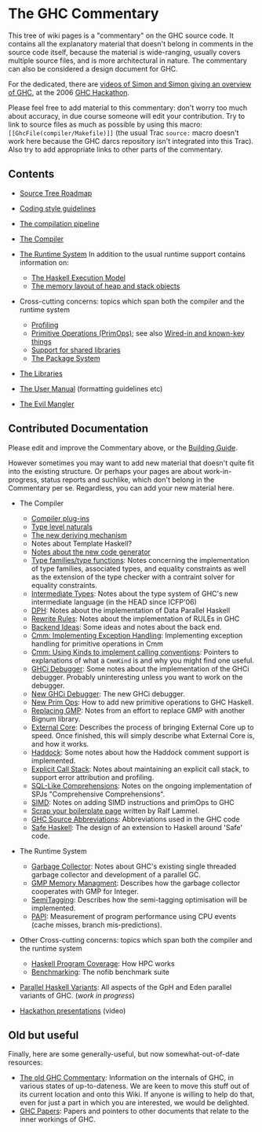 # The GHC Commentary



This tree of wiki pages is a "commentary" on the GHC source code.  It contains all the explanatory material that doesn't belong in comments in the source code itself, because the material is wide-ranging, usually covers multiple source files, and is more architectural in nature.  The commentary can also be considered a design document for GHC.



For the dedicated, there are [videos of Simon and Simon giving an overview of GHC](about-videos), at the 2006 [GHC Hackathon](hackathon).



Please feel free to add material to this commentary: don't worry too much about accuracy, in due course someone will edit your contribution.  Try to link to source files as much as possible by using this macro: `[[GhcFile(compiler/Makefile)]]` (the usual Trac `source:` macro doesn't work here because the GHC darcs repository isn't integrated into this Trac).  Also try to add appropriate links to other parts of the commentary.


## Contents


- [Source Tree Roadmap](commentary/source-tree)
- [Coding style guidelines](working-conventions)
- [The compilation pipeline](commentary/pipeline)

- [The Compiler](commentary/compiler)


  


- [The Runtime System](commentary/rts)
  In addition to the usual runtime support contains information on:

  - [The Haskell Execution Model](commentary/rts/haskell-execution)
  - [The memory layout of heap and stack objects](commentary/rts/storage)


 


- Cross-cutting concerns: topics which span both the compiler and the runtime system

  - [Profiling](commentary/profiling)
  - [Primitive Operations (PrimOps)](commentary/prim-ops); see also [Wired-in and known-key things](commentary/compiler/wired-in)
  - [Support for shared libraries](shared-libraries)
  - [The Package System](commentary/packages)

- [The Libraries](commentary/libraries)

- [The User Manual](commentary/user-manual) (formatting guidelines etc)

- [The Evil Mangler](commentary/evil-mangler)

## Contributed Documentation



Please edit and improve the Commentary above, or the [Building Guide](building).  



However sometimes you may want to add new material that doesn't quite fit into the existing structure.  Or perhaps your pages are about work-in-progress, status reports and suchlike, which don't belong in the Commentary per se.  Regardless, you can add your new material here.


- The Compiler

  - [Compiler plug-ins](new-plugins)
  - [Type level naturals](type-nats)
  - [The new deriving mechanism](commentary/compiler/generic-deriving)
  - Notes about Template Haskell?
  - [Notes about the new code generator](commentary/compiler/new-code-gen)
  - [Type families/type functions](type-functions): Notes concerning the implementation of type families, associated types, and equality constraints as well as the extension of the type checker with a contraint solver for equality constraints.
  - [Intermediate Types](intermediate-types): Notes about the type system of GHC's new intermediate language (in the HEAD since ICFP'06)
  - [DPH](data-parallel): Notes about the implementation of Data Parallel Haskell
  - [Rewrite Rules](rewrite-rules): Notes about the implementation of RULEs in GHC
  - [Backend Ideas](back-end-notes): Some ideas and notes about the back end.
  - [Cmm: Implementing Exception Handling](commentary/cmm-exceptions): Implementing exception handling for primitive operations in Cmm
  - [Cmm: Using Kinds to implement calling conventions](commentary/cmm-kinds): Pointers to explanations of what a `CmmKind` is and why you might find one useful.
  - [GHCi Debugger](ghci-debugger): Some notes about the implementation of the GHCi debugger. Probably uninteresting unless you want to work on the debugger.
  - [New GHCi Debugger](new-ghci-debugger): The new GHCi debugger.
  - [New Prim Ops](adding-new-primitive-operations): How to add new primitive operations to GHC Haskell.
  - [Replacing GMP](replacing-gmp-notes): Notes from an effort to replace GMP with another Bignum library.
  - [External Core](external-core): Describes the process of bringing External Core up to speed. Once finished, this will simply describe what External Core is, and how it works. 
  - [Haddock](haddock-comments): Some notes about how the Haddock comment support is implemented.
  - [Explicit Call Stack](explicit-call-stack): Notes about maintaining an explicit call stack, to support error attribution and profiling.
  - [SQL-Like Comprehensions](sql-like-comprehensions): Notes on the ongoing implementation of SPJs "Comprehensive Comprehensions".
  - [SIMD](simd): Notes on adding SIMD instructions and primOps to GHC
  - [
    Scrap your boilerplate page](http://sourceforge.net/apps/mediawiki/developers/index.php?title=ScrapYourBoilerplate) written by Ralf Lammel.
  - [GHC Source Abbreviations](commentary/abbreviations): Abbreviations used in the GHC code
  - [Safe Haskell](safe-haskell): The design of an extension to Haskell around 'Safe' code.

- The Runtime System

  - [Garbage Collector](garbage-collector-notes): Notes about GHC's existing single threaded garbage collector and development of a parallel GC.
  - [GMP Memory Managment](gmp-memory-management): Describes how the garbage collector cooperates with GMP for Integer.
  - [SemiTagging](semi-tagging): Describes how the semi-tagging optimisation will be implemented.
  - [PAPI](papi): Measurement of program performance using CPU events (cache misses, branch mis-predictions).

- Other Cross-cutting concerns: topics which span both the compiler and the runtime system

  - [Haskell Program Coverage](commentary/hpc): How HPC works
  - [Benchmarking](building/running-no-fib): The nofib benchmark suite

- [Parallel Haskell Variants](gp-h-eden): All aspects of the GpH and Eden parallel variants of GHC. (*work in progress*)

- [Hackathon presentations](about-videos) (video)


 


## Old but useful



Finally, here are some generally-useful, but now somewhat-out-of-date resources:


- [
  The old GHC Commentary](http://darcs.haskell.org/ghc/docs/comm/): Information on the internals of GHC, in various states of up-to-dateness.  We are keen to move this stuff out of its current location and onto this Wiki.  If anyone is willing to help do that, even for just a part in which you are interested, we would be delighted.
- [GHC Papers](ghc-papers): Papers and pointers to other documents that relate to the inner workings of GHC.
